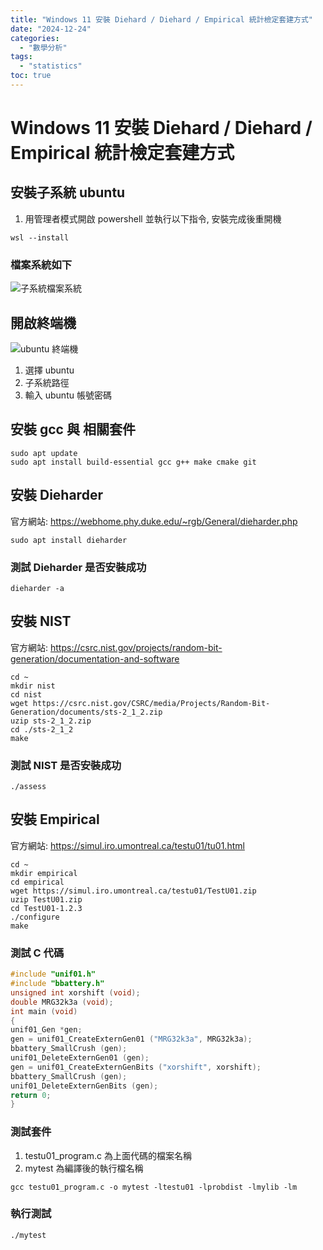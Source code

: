 ```yaml
---
title: "Windows 11 安裝 Diehard / Diehard / Empirical 統計檢定套建方式"
date: "2024-12-24"
categories:
  - "數學分析"
tags:
  - "statistics"
toc: true
---
```


# Windows 11 安裝 Diehard / Diehard / Empirical 統計檢定套建方式

## 安裝子系統 ubuntu

1. 用管理者模式開啟 powershell 並執行以下指令, 安裝完成後重開機

```shell
wsl --install
```

### 檔案系統如下

![子系統檔案系統](/imgs/2024/2024-12-24/path.png "子系統檔案系統")

## 開啟終端機

![ubuntu 終端機](/imgs/2024/2024-12-24/terminal.png "ubuntu 終端機")

1. 選擇 ubuntu
2. 子系統路徑
3. 輸入 ubuntu 帳號密碼

<!--more-->

## 安裝 gcc 與 相關套件

```shell
sudo apt update
sudo apt install build-essential gcc g++ make cmake git
```

## 安裝 Dieharder

官方網站: <https://webhome.phy.duke.edu/~rgb/General/dieharder.php>

```shell
sudo apt install dieharder
```

### 測試 Dieharder 是否安裝成功

```shell
dieharder -a
```

## 安裝 NIST

官方網站: <https://csrc.nist.gov/projects/random-bit-generation/documentation-and-software>

```shell
cd ~
mkdir nist
cd nist
wget https://csrc.nist.gov/CSRC/media/Projects/Random-Bit-Generation/documents/sts-2_1_2.zip
uzip sts-2_1_2.zip
cd ./sts-2_1_2
make
```

### 測試 NIST 是否安裝成功

```shell
./assess
```

## 安裝 Empirical

官方網站: <https://simul.iro.umontreal.ca/testu01/tu01.html>

```shell
cd ~
mkdir empirical
cd empirical
wget https://simul.iro.umontreal.ca/testu01/TestU01.zip
uzip TestU01.zip
cd TestU01-1.2.3
./configure
make
```

### 測試 C 代碼

```c++
#include "unif01.h"
#include "bbattery.h"
unsigned int xorshift (void);
double MRG32k3a (void);
int main (void)
{
unif01_Gen *gen;
gen = unif01_CreateExternGen01 ("MRG32k3a", MRG32k3a);
bbattery_SmallCrush (gen);
unif01_DeleteExternGen01 (gen);
gen = unif01_CreateExternGenBits ("xorshift", xorshift);
bbattery_SmallCrush (gen);
unif01_DeleteExternGenBits (gen);
return 0;
}
```

### 測試套件

1. testu01_program.c 為上面代碼的檔案名稱
2. mytest 為編譯後的執行檔名稱

```shell
gcc testu01_program.c -o mytest -ltestu01 -lprobdist -lmylib -lm
```

### 執行測試

```shell
./mytest
```
